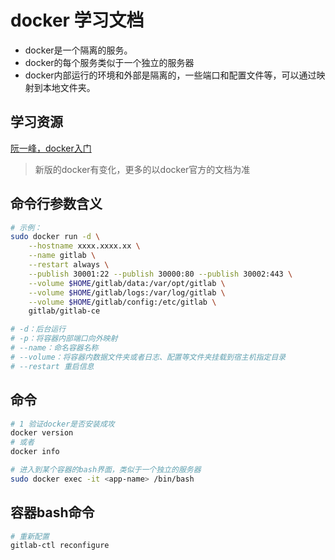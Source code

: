 # docker 学习文档

- docker是一个隔离的服务。
- docker的每个服务类似于一个独立的服务器
- docker内部运行的环境和外部是隔离的，一些端口和配置文件等，可以通过映射到本地文件夹。

## 学习资源

[阮一峰，docker入门](http://www.ruanyifeng.com/blog/2018/02/docker-tutorial.html)
> 新版的docker有变化，更多的以docker官方的文档为准

## 命令行参数含义

```bash
# 示例：
sudo docker run -d \
    --hostname xxxx.xxxx.xx \
    --name gitlab \
    --restart always \
    --publish 30001:22 --publish 30000:80 --publish 30002:443 \
    --volume $HOME/gitlab/data:/var/opt/gitlab \
    --volume $HOME/gitlab/logs:/var/log/gitlab \
    --volume $HOME/gitlab/config:/etc/gitlab \
    gitlab/gitlab-ce

# -d：后台运行
# -p：将容器内部端口向外映射
# --name：命名容器名称
# --volume：将容器内数据文件夹或者日志、配置等文件夹挂载到宿主机指定目录
# --restart 重启信息
```

## 命令

```bash
# 1 验证docker是否安装成攻
docker version
# 或者
docker info

# 进入到某个容器的bash界面，类似于一个独立的服务器
sudo docker exec -it <app-name> /bin/bash
```

## 容器bash命令

```bash
# 重新配置
gitlab-ctl reconfigure

```
